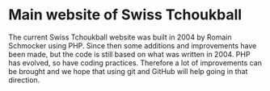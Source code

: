 # Main website of Swiss Tchoukball

The current Swiss Tchoukball website was built in 2004 by Romain Schmocker using PHP. Since then some additions and improvements have been made, but the code is still based on what was written in 2004. PHP has evolved, so have coding practices. Therefore a lot of improvements can be brought and we hope that using git and GitHub will help going in that direction.
